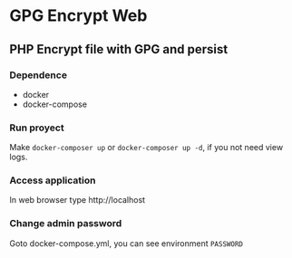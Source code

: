 # GPG Encrypt Web

## PHP Encrypt file with GPG and persist

### Dependence
* docker
* docker-compose

### Run proyect

Make `docker-composer up` or `docker-composer up -d`, if you not need view logs. 

### Access application

In web browser type http://localhost

### Change admin password

Goto docker-compose.yml, you can see environment `PASSWORD`